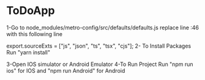 # ToDoApp
1-Go to node_modules/metro-config/src/defaults/defaults.js
replace line :46 with this following line 

export.sourceExts = ["js", "json", "ts", "tsx", "cjs"];
2- To Install Packages Run "yarn install"

3-Open IOS simulator or Android Emulator
4-To Run Project Run "npm run ios" for IOS and "npm run Android" for Android

